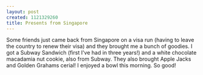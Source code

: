 ```yaml
--- 
layout: post
created: 1121329260
title: Presents from Singapore
---
```

Some friends just came back from Singapore on a visa run (having to leave the country to renew their visa) and they brought me a bunch of goodies.  I got a Subway Sandwich (first I've had in three years!) and a white chocolate macadamia nut cookie, also from Subway.  They also brought Apple Jacks and Golden Grahams cerial!  I enjoyed a bowl this morning.  So good!

